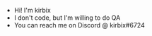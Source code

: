 - Hi! I'm kirbix
- I don't code, but I'm willing to do QA
- You can reach me on Discord @ kirbix#6724

<!---
kirbix12/kirbix12 is a ✨ special ✨ repository because its `README.md` (this file) appears on your GitHub profile.
You can click the Preview link to take a look at your changes.
--->
